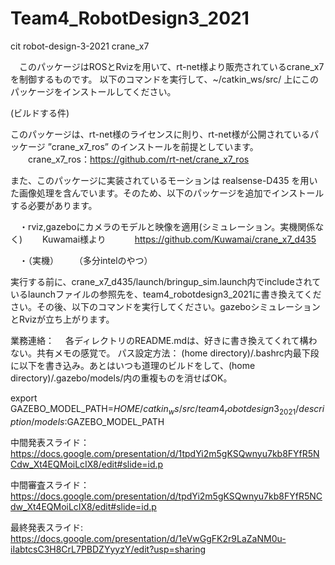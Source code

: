# Team4_RobotDesign3_2021
cit robot-design-3-2021 crane_x7

　このパッケージはROSとRvizを用いて、rt-net様より販売されているcrane_x7を制御するものです。
以下のコマンドを実行して、~/catkin_ws/src/ 上にこのパッケージをインストールしてください。

(ビルドする件)

このパッケージは、rt-net様のライセンスに則り、rt-net様が公開されているパッケージ ”crane_x7_ros” のインストールを前提としています。
　　crane_x7_ros：https://github.com/rt-net/crane_x7_ros

また、このパッケージに実装されているモーションは realsense-D435 を用いた画像処理を含んでいます。そのため、以下のパッケージを追加でインストールする必要があります。

　・rviz,gazeboにカメラのモデルと映像を適用(シミュレーション。実機関係なく)
　　Kuwamai様より
　　　https://github.com/Kuwamai/crane_x7_d435

　・（実機）
　　（多分intelのやつ）

実行する前に、crane_x7_d435/launch/bringup_sim.launch内でincludeされているlaunchファイルの参照先を、team4_robotdesign3_2021に書き換えてください。その後、以下のコマンドを実行してください。gazeboシミュレーションとRvizが立ち上がります。

業務連絡：
　各ディレクトリのREADME.mdは、好きに書き換えてくれて構わない。共有メモの感覚で。
  パス設定方法： (home directory)/.bashrc内最下段に以下を書き込み。あとはいつも道理のビルドをして、(home directory)/.gazebo/models/内の重複ものを消せばOK。
  
  export GAZEBO_MODEL_PATH=$HOME/catkin_ws/src/team4_robotdesign3_2021/description/models:$GAZEBO_MODEL_PATH


中間発表スライド：
https://docs.google.com/presentation/d/1tpdYi2m5gKSQwnyu7kb8FYfR5NCdw_Xt4EQMoiLcIX8/edit#slide=id.p

中間審査スライド：
https://docs.google.com/presentation/d/tpdYi2m5gKSQwnyu7kb8FYfR5NCdw_Xt4EQMoiLcIX8/edit#slide=id.p

最終発表スライド:
https://docs.google.com/presentation/d/1eVwGgFK2r9LaZaNM0u-iIabtcsC3H8CrL7PBDZYyyzY/edit?usp=sharing
